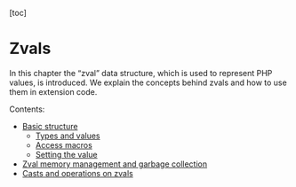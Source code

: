 [toc]

# Zvals
In this chapter the “zval” data structure, which is used to represent PHP values, is introduced. We explain the concepts behind zvals and how to use them in extension code.

Contents:

- [Basic structure](zvals.md#basic-structure)
    - [Types and values](zvals.md#types-and-values)
    - [Access macros](zvals.md#access-macros)
    - [Setting the value](zvals.md#setting-the-value)
- [Zval memory management and garbage collection](zvals.md#z-m-m-a-g-c)
- [Casts and operations on zvals](zvals.md#c-a-o-o-z)